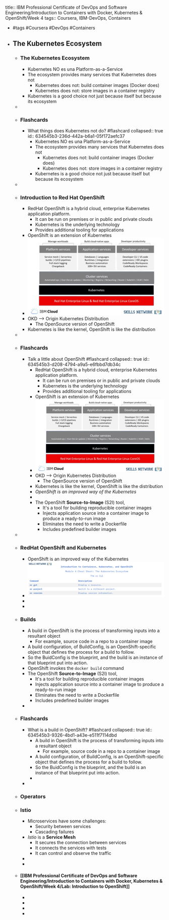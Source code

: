 title:: IBM Professional Certificate of DevOps and Software Engineering/Introduction to Containers with Docker, Kubernetes & OpenShift/Week 4
tags:: Coursera, IBM-DevOps, Containers

- #tags #Coursera #DevOps #Containers
- ## The Kubernetes Ecosystem
	- ### The Kubernetes Ecosystem
		- Kubernetes NO es una Platform-as-a-Service
		- The ecosystem provides many services that Kubernetes does not
			- Kubernetes does not: build container images (Docker does)
			- Kubernetes does not: store images in a container registry
		- Kubernetes is a good choice not just because itself but because its ecosystem
	-
	- ### Flashcards
		- What things does Kubernetes not do? #flashcard
		  collapsed:: true
		  id:: 634545b3-236d-442a-b6a1-05f172aefc37
			- Kubernetes NO es una Platform-as-a-Service
			- The ecosystem provides many services that Kubernetes does not
				- Kubernetes does not: build container images (Docker does)
				- Kubernetes does not: store images in a container registry
			- Kubernetes is a good choice not just because itself but because its ecosystem
	-
	- ### Introduction to Red Hat OpenShift
		- RedHat OpenShift is a hybrid cloud, enterprise Kubernetes application platform.
			- It can be run on premises or in public and private clouds
			- Kubernetes is the underlying technology
			- Provides additional tooling for applications
		- OpenShift is an extension of Kubernetes
		- ![image.png](../assets/image_1663319734852_0.png)
		- OKD --> Origin Kubernetes Distribution
			- The OpenSource version of OpenShift
		- Kubernetes is like the kernel, OpenShift is like the distribution
	-
	- ### Flashcards
		- Talk a little about OpenShift #flashcard
		  collapsed:: true
		  id:: 634545b3-d208-4794-a9a5-e6fbbd7db34c
			- RedHat OpenShift is a hybrid cloud, enterprise Kubernetes application platform.
				- It can be run on premises or in public and private clouds
				- Kubernetes is the underlying technology
				- Provides additional tooling for applications
			- OpenShift is an extension of Kubernetes
			- ![image.png](../assets/image_1663319734852_0.png)
			- OKD --> Origin Kubernetes Distribution
				- The OpenSource version of OpenShift
			- Kubernetes is like the kernel, OpenShift is like the distribution
			- *OpenShift is an improved way of the Kubernetes*
			-
			- The OpenShift **Source-to-Image** (S2I) tool,
				- It's a tool for building reproducible container images
				- Injects application source into a container image to produce a ready-to-run image
				- Eliminates the need to write a Dockerfile
				- Includes predefined builder images
	-
	- ### RedHat OpenShift and Kubernetes
		- OpenShift is an improved way of the Kubernetes
		- ![image.png](../assets/image_1663323195446_0.png)
		-
		-
	- ### Builds
		- A build in OpenShift is the process of transforming inputs into a resultant object
			- For example, source code in a repo to a container image
		- A build configuration, of BuildConfig, is an OpenShift-specific object that defines the process for a build to follow.
		- So the BuidConfig is the blueprint, and the build is an instance of that blueprint put into action.
		- OpenShift invokes the `docker build` command
		- The OpenShift **Source-to-Image** (S2I) tool,
			- It's a tool for building reproducible container images
			- Injects application source into a container image to produce a ready-to-run image
			- Eliminates the need to write a Dockerfile
			- Includes predefined builder images
		-
	- ### Flashcards
		- What is a build in OpenShift? #flashcard
		  collapsed:: true
		  id:: 634545b3-9326-4bd1-a43e-e511f7114dbd
			- A build in OpenShift is the process of transforming inputs into a resultant object
				- For example, source code in a repo to a container image
			- A build configuration, of BuildConfig, is an OpenShift-specific object that defines the process for a build to follow.
			- So the BuidConfig is the blueprint, and the build is an instance of that blueprint put into action.
			-
		-
	- ### Operators
	- ### Istio
		- Microservices have some challenges:
			- Security between services
			- Cascading failures
		- *Istio* is a **Service Mesh**
			- It secures the connection between services
			- It connects the services with tests
			- It can control and observe the traffic
		-
		-
	- #### [[IBM Professional Certificate of DevOps and Software Engineering/Introduction to Containers with Docker, Kubernetes & OpenShift/Week 4/Lab: Introduction to OpenShift]]
		-
		-
		-
		-